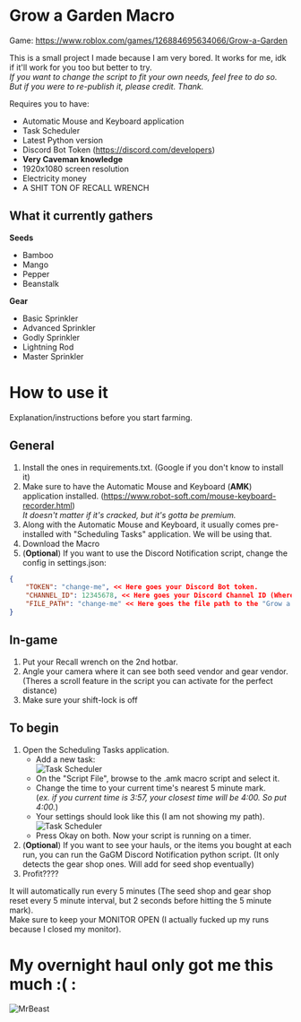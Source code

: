 # Grow a Garden Macro
Game: https://www.roblox.com/games/126884695634066/Grow-a-Garden

This is a small project I made because I am very bored. It works for me, idk if it'll work for you too but better to try. <br/>
_If you want to change the script to fit your own needs, feel free to do so. But if you were to re-publish it, please credit. Thank._

Requires you to have:
- Automatic Mouse and Keyboard application 
- Task Scheduler
- Latest Python version
- Discord Bot Token (https://discord.com/developers)
- **Very Caveman knowledge**
- 1920x1080 screen resolution
- Electricity money
- A SHIT TON OF RECALL WRENCH

## What it currently gathers
**Seeds**
- Bamboo
- Mango
- Pepper
- Beanstalk

**Gear**
- Basic Sprinkler
- Advanced Sprinkler
- Godly Sprinkler
- Lightning Rod
- Master Sprinkler

# How to use it
Explanation/instructions before you start farming.

## General
1. Install the ones in requirements.txt. (Google if you don't know to install it)
2. Make sure to have the Automatic Mouse and Keyboard (**AMK**) application installed. (https://www.robot-soft.com/mouse-keyboard-recorder.html)<br/>
   _It doesn't matter if it's cracked, but it's gotta be premium._
3. Along with the Automatic Mouse and Keyboard, it usually comes pre-installed with "Scheduling Tasks" application. We will be using that.
4. Download the Macro
5. (**Optional**) If you want to use the Discord Notification script, change the config in settings.json:
```json
{ 
    "TOKEN": "change-me", << Here goes your Discord Bot token.
    "CHANNEL_ID": 12345678, << Here goes your Discord Channel ID (Where you want to see the items you bought)
    "FILE_PATH": "change-me" << Here goes the file path to the "Grow a Garden Farm Stats.txt"
}
``` 

## In-game
1. Put your Recall wrench on the 2nd hotbar.
2. Angle your camera where it can see both seed vendor and gear vendor. <br/>(Theres a scroll feature in the script you can activate for the perfect distance)
3. Make sure your shift-lock is off

## To begin
1. Open the Scheduling Tasks application.
   - Add a new task:
   <br/>![Task Scheduler](https://i.imgur.com/aVZFppW.png)
   - On the "Script File", browse to the .amk macro script and select it.
   - Change the time to your current time's nearest 5 minute mark.<br/>
     (_ex. if you current time is 3:57, your closest time will be 4:00. So put 4:00._)
   - Your settings should look like this (I am not showing my path). <br/> ![Task Scheduler](https://i.imgur.com/XwlhKyw.png)
   - Press Okay on both. Now your script is running on a timer.
2. (**Optional**) If you want to see your hauls, or the items you bought at each run, you can run the GaGM Discord Notification python script. (It only detects the gear shop ones. Will add for seed shop eventually)
3. Profit????

It will automatically run every 5 minutes (The seed shop and gear shop reset every 5 minute interval, but 2 seconds before hitting the 5 minute mark). <br/>Make sure to keep your MONITOR OPEN (I actually fucked up my runs because I closed my monitor).

# My overnight haul only got me this much :( :
![MrBeast](https://i.imgur.com/rGUaxiL.png)



